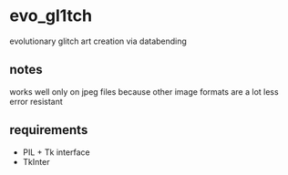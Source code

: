 # evo_gl1tch

evolutionary glitch art creation via databending

## notes

works well only on jpeg files because other image formats are a lot less error
resistant

## requirements

* PIL + Tk interface
* TkInter
